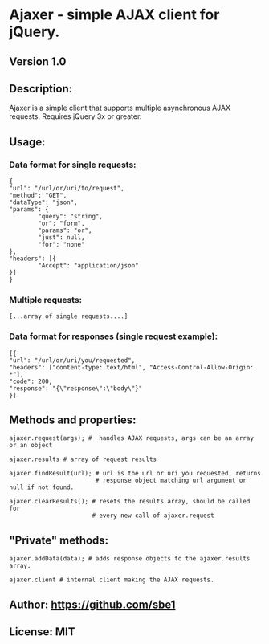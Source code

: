 # Ajaxer - simple AJAX client for jQuery.

## Version 1.0

## Description:
Ajaxer is a simple client that supports multiple asynchronous AJAX requests. Requires jQuery 3x or greater.

## Usage:

### Data format for single requests:

    {
	"url": "/url/or/uri/to/request",
	"method": "GET",
	"dataType": "json",
	"params": {
            "query": "string",
            "or": "form",
            "params": "or",
            "just": null,
            "for": "none"
	},
	"headers": [{
            "Accept": "application/json"
	}]
    }

### Multiple requests:

    [...array of single requests....]

### Data format for responses (single request example):

    [{
	"url": "/url/or/uri/you/requested",
	"headers": ["content-type: text/html", "Access-Control-Allow-Origin: *"],
	"code": 200,
	"response": "{\"response\":\"body\"}"
    }]

## Methods and properties:

    ajaxer.request(args); #  handles AJAX requests, args can be an array or an object
    
    ajaxer.results # array of request results
    
    ajaxer.findResult(url); # url is the url or uri you requested, returns
                            # response object matching url argument or null if not found.
    
    ajaxer.clearResults(); # resets the results array, should be called for
                           # every new call of ajaxer.request

## "Private" methods:

    ajaxer.addData(data); # adds response objects to the ajaxer.results array.

    ajaxer.client # internal client making the AJAX requests.

## Author: https://github.com/sbe1
## License: MIT

    
